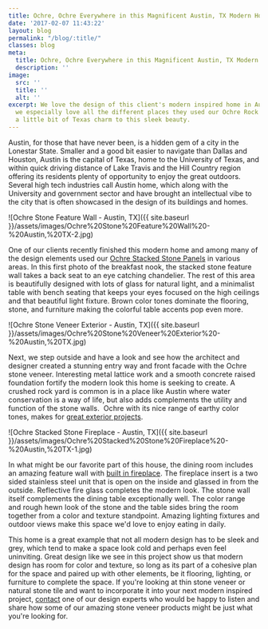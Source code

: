 ```yaml
---
title: Ochre, Ochre Everywhere in this Magnificent Austin, TX Modern Home
date: '2017-02-07 11:43:22'
layout: blog
permalink: "/blog/:title/"
classes: blog
meta:
  title: Ochre, Ochre Everywhere in this Magnificent Austin, TX Modern Home
  description: ''
image:
  src: ''
  title: ''
  alt: ''
excerpt: We love the design of this client's modern inspired home in Austin, TX and
  we especially love all the different places they used our Ochre Rock Panels adding
  a little bit of Texas charm to this sleek beauty.
---
```

Austin, for those that have never been, is a hidden gem of a city in the Lonestar State. Smaller and a good bit easier to navigate than Dallas and Houston, Austin is the capital of Texas, home to the University of Texas, and within quick driving distance of Lake Travis and the Hill Country region offering its residents plenty of opportunity to enjoy the great outdoors. Several high tech industries call Austin home, which along with the University and government sector and have brought an intellectual vibe to the city that is often showcased in the design of its buildings and homes.

![Ochre Stone Feature Wall - Austin, TX]({{ site.baseurl }}/assets/images/Ochre%20Stone%20Feature%20Wall%20-%20Austin,%20TX-2.jpg)

<span style="letter-spacing: 0.01em;">One of our clients recently finished this modern home and among many of the design elements used our [Ochre Stacked Stone Panels](http://www.norstoneusa.com/products/rock-panels/ochre/) in various areas. In this first photo of the breakfast nook, the stacked stone feature wall takes a back seat to an eye catching chandelier. The rest of this area is beautifully designed with lots of glass for natural light, and a minimalist table with bench seating that keeps your eyes focused on the high ceilings and that beautiful light fixture. Brown color tones dominate the flooring, stone, and furniture making the colorful table accents pop even more.</span>

![Ochre Stone Veneer Exterior - Austin, TX]({{ site.baseurl }}/assets/images/Ochre%20Stone%20Veneer%20Exterior%20-%20Austin,%20TX.jpg)

<span style="letter-spacing: 0.01em;" class="">Next, we step outside and have a look and see how the architect and designer created a stunning entry way and front facade with the Ochre stone veneer. Interesting metal lattice work and a smooth concrete raised foundation fortify the modern look this home is seeking to create. A crushed rock yard is common is in a place like Austin where water conservation is a way of life, but also adds complements the utility and function of the stone walls.  Ochre with its nice range of earthy color tones, makes for [great exterior projects](http://www.norstoneusa.com/gallery/application/exteriors/).</span>

![Ochre Stacked Stone Fireplace - Austin, TX]({{ site.baseurl }}/assets/images/Ochre%20Stacked%20Stone%20Fireplace%20-%20Austin,%20TX-1.jpg)

<span style="letter-spacing: 0.01em;">In what might be our favorite part of this house, the dining room includes an amazing feature wall with [built in fireplace](http://www.norstoneusa.com/gallery/application/fireplace/). The fireplace insert is a two sided stainless steel unit that is open on the inside and glassed in from the outside. Reflective fire glass completes the modern look. The stone wall itself complements the dining table exceptionally well. The color range and rough hewn look of the stone and the table sides bring the room together from a color and texture standpoint. Amazing lighting fixtures and outdoor views make this space we'd love to enjoy eating in daily.</span>

This home is a great example that not all modern design has to be sleek and grey, which tend to make a space look cold and perhaps even feel uninviting. Great design like we see in this project show us that modern design has room for color and texture, so long as its part of a cohesive plan for the space and paired up with other elements, be it flooring, lighting, or furniture to complete the space. If you're looking at thin stone veneer or natural stone tile and want to incorporate it into your next modern inspired project, [contact](http://www.norstoneusa.com/contact-us/) one of our design experts who would be happy to listen and share how some of our amazing stone veneer products might be just what you're looking for.